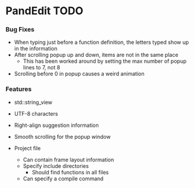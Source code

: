 # PandEdit TODO

### Bug Fixes
- When typing just before a function definition, the letters typed show up in the information
- After scrolling popup up and down, items are not in the same place
	- This has been worked around by setting the max number of popup lines to 7, not 8
- Scrolling before 0 in popup causes a weird animation

### Features
- std::string_view
- UTF-8 characters

- Right-align suggestion information
- Smooth scrolling for the popup window

- Project file
	- Can contain frame layout information
	- Specify include directories
		- Should find functions in all files
	- Can specify a compile command

